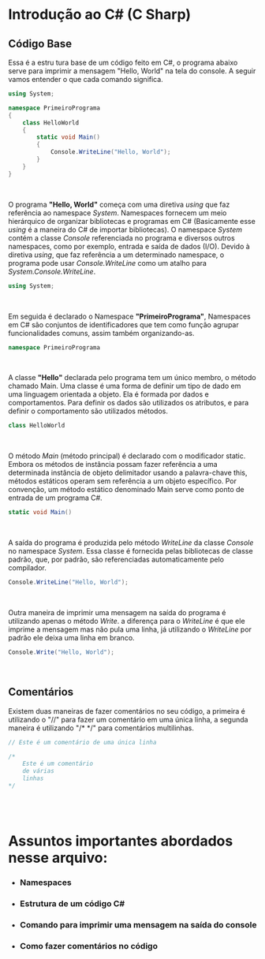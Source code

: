 # Introdução ao C# (C Sharp)


## Código Base
Essa é a estru tura base de um código feito em C#, o programa abaixo serve para imprimir a mensagem "Hello, World" na tela do console. A seguir vamos entender o que cada comando significa. 
```C#
using System;

namespace PrimeiroPrograma
{
    class HelloWorld
    {
        static void Main()
        {
            Console.WriteLine("Hello, World");
        }
    }
}
```

<br/> 

O programa **"Hello, World"** começa com uma diretiva *using* que faz referência ao namespace *System*. Namespaces fornecem um meio hierárquico de organizar bibliotecas e programas em C# (Basicamente esse *using* é a maneira do C# de importar bibliotecas). O namespace *System* contém a classe *Console* referenciada no programa e diversos outros namespaces, como por exemplo, entrada e saída de dados (I/O). Devido à diretiva *using*, que faz referência a um determinado namespace, o programa pode usar *Console.WriteLine* como um atalho para *System.Console.WriteLine*.
```C#
using System;
```

<br/> 

Em seguida é declarado o Namespace **"PrimeiroPrograma"**, Namespaces em C# são conjuntos de identificadores que tem como função agrupar funcionalidades comuns, assim também organizando-as.
```C#
namespace PrimeiroPrograma 
```

<br/>

A classe **"Hello"** declarada pelo programa tem um único membro, o método chamado Main. Uma classe é uma forma de definir um tipo de dado em uma linguagem orientada a objeto. Ela é formada por dados e comportamentos. Para definir os dados são utilizados os atributos, e para definir o comportamento são utilizados métodos.
```C#
class HelloWorld
```

<br/>

O método *Main* (método principal) é declarado com o modificador static. Embora os métodos de instância possam fazer referência a uma determinada instância de objeto delimitador usando a palavra-chave this, métodos estáticos operam sem referência a um objeto específico. Por convenção, um método estático denominado Main serve como ponto de entrada de um programa C#.
```C#
static void Main()
```

<br/>

A saída do programa é produzida pelo método *WriteLine* da classe *Console* no namespace *System*. Essa classe é fornecida pelas bibliotecas de classe padrão, que, por padrão, são referenciadas automaticamente pelo compilador.
```C#
Console.WriteLine("Hello, World");
```

<br/>

Outra maneira de imprimir uma mensagem na saída do programa é utilizando apenas o método *Write*. a diferença para o *WriteLine* é que ele imprime a mensagem mas não pula uma linha, já utilizando o *WriteLine* por padrão ele deixa uma linha em branco.
```C#
Console.Write("Hello, World");
```

<br/>

## Comentários
Existem duas maneiras de fazer comentários no seu código, a primeira é utilizando o "//" para fazer um comentário em uma única linha, a segunda maneira é utilizando "/* */" para comentários multilinhas.
```C#
// Este é um comentário de uma única linha

/*
    Este é um comentário
    de várias
    linhas
*/
```

<br/>
<br/>

# Assuntos importantes abordados nesse arquivo:
* ### Namespaces
* ### Estrutura de um código C#
* ### Comando para imprimir uma mensagem na saída do console
* ### Como fazer comentários no código
